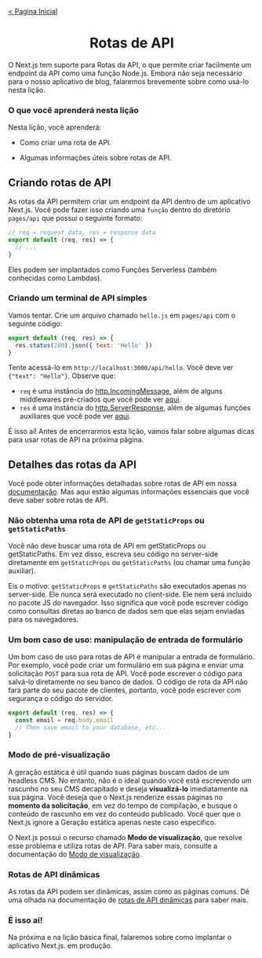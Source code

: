 [< Pagina Inicial](../../README.md#basico)

<h1 align="center">Rotas de API</h1>

O Next.js tem suporte para Rotas da API, o que permite criar facilmente um endpoint da API como uma função Node.js. Embora não seja necessário para o nosso aplicativo de blog, falaremos brevemente sobre como usá-lo nesta lição.

### O que você aprenderá nesta lição

Nesta lição, você aprenderá:

  - Como criar uma rota de API.

  - Algumas informações úteis sobre rotas de API.

## Criando rotas de API

As rotas da API permitem criar um endpoint da API dentro de um aplicativo Next.js. Você pode fazer isso criando uma `função` dentro do diretório `pages/api` que possui o seguinte formato:

```javascript
// req = request data, res = response data
export default (req, res) => {
  // ...
}
```

Eles podem ser implantados como Funções Serverless (também conhecidas como Lambdas).

### Criando um terminal de API simples

Vamos tentar. Crie um arquivo chamado `hello.js` em `pages/api` com o seguinte código:

```javascript
export default (req, res) => {
  res.status(200).json({ text: 'Hello' })
}
```

Tente acessá-lo em `http://localhost:3000/api/hello`. Você deve ver `{"text": "Hello"}`. Observe que:

  - `req` é uma instância do [http.IncomingMessage](https://nodejs.org/api/http.html#http_class_http_incomingmessage), além de alguns middlewares pré-criados que você pode ver [aqui](https://nextjs.org/docs/api-routes/api-middlewares).
  - `res` é uma instância do [http.ServerResponse](https://nodejs.org/api/http.html#http_class_http_serverresponse), além de algumas funções auxiliares que você pode ver [aqui](https://nextjs.org/docs/api-routes/response-helpers).

É isso aí! Antes de encerrarmos esta lição, vamos falar sobre algumas dicas para usar rotas de API na próxima página.

## Detalhes das rotas da API

Você pode obter informações detalhadas sobre rotas de API em nossa [documentação](https://nextjs.org/docs/api-routes/dynamic-api-routes). Mas aqui estão algumas informações essenciais que você deve saber sobre rotas de API.

### Não obtenha uma rota de API de `getStaticProps` ou `getStaticPaths`

Você não deve buscar uma rota de API em getStaticProps ou getStaticPaths. Em vez disso, escreva seu código no server-side diretamente em `getStaticProps` ou `getStaticPaths` (ou chamar uma função auxiliar).

Eis o motivo: `getStaticProps` e `getStaticPaths` são executados apenas no server-side. Ele nunca será executado no client-side. Ele nem será incluído no pacote JS do navegador. Isso significa que você pode escrever código como consultas diretas ao banco de dados sem que elas sejam enviadas para os navegadores.

### Um bom caso de uso: manipulação de entrada de formulário

Um bom caso de uso para rotas de API é manipular a entrada de formulário. Por exemplo, você pode criar um formulário em sua página e enviar uma solicitação `POST` para sua rota de API. Você pode escrever o código para salvá-lo diretamente no seu banco de dados. O código de rota da API não fará parte do seu pacote de clientes, portanto, você pode escrever com segurança o código do servidor.

```javascript
export default (req, res) => {
  const email = req.body.email
  // Then save email to your database, etc...
}
```

### Modo de pré-visualização

A geração estática é útil quando suas páginas buscam dados de um headless CMS. No entanto, não é o ideal quando você está escrevendo um rascunho no seu CMS decapitado e deseja **visualizá-lo** imediatamente na sua página. Você deseja que o Next.js renderize essas páginas no **momento da solicitação**, em vez do tempo de compilação, e busque o conteúdo de rascunho em vez do conteúdo publicado. Você quer que o Next.js ignore a Geração estática apenas neste caso específico.

O Next.js possui o recurso chamado **Modo de visualização**, que resolve esse problema e utiliza rotas de API. Para saber mais, consulte a documentação do [Modo de visualização](https://nextjs.org/docs/advanced-features/preview-mode).

### Rotas de API dinâmicas

As rotas da API podem ser dinâmicas, assim como as páginas comuns. Dê uma olhada na documentação de [rotas de API dinâmicas](https://nextjs.org/docs/api-routes/dynamic-api-routes) para saber mais.

### É isso aí!

Na próxima e na lição básica final, falaremos sobre como implantar o aplicativo Next.js. em produção.